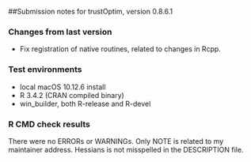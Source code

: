 ##Submission notes for trustOptim, version 0.8.6.1


### Changes from last version

-  Fix registration of native routines, related to changes in Rcpp.


### Test environments

-  local macOS 10.12.6 install
-  R 3.4.2 (CRAN compiled binary)
-  win_builder, both R-release and R-devel


### R CMD check results
There were no ERRORs or WARNINGs.  Only NOTE is related to my
maintainer address.  Hessians is not misspelled in the DESCRIPTION
file.




